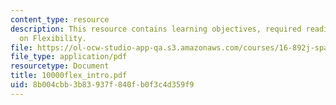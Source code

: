```yaml
---
content_type: resource
description: This resource contains learning objectives, required readings and Homework
  on Flexibility.
file: https://ol-ocw-studio-app-qa.s3.amazonaws.com/courses/16-892j-space-system-architecture-and-design-fall-2004/8b004cbb3b83937f840fb0f3c4d359f9_10000flex_intro.pdf
file_type: application/pdf
resourcetype: Document
title: 10000flex_intro.pdf
uid: 8b004cbb-3b83-937f-840f-b0f3c4d359f9
---
```

